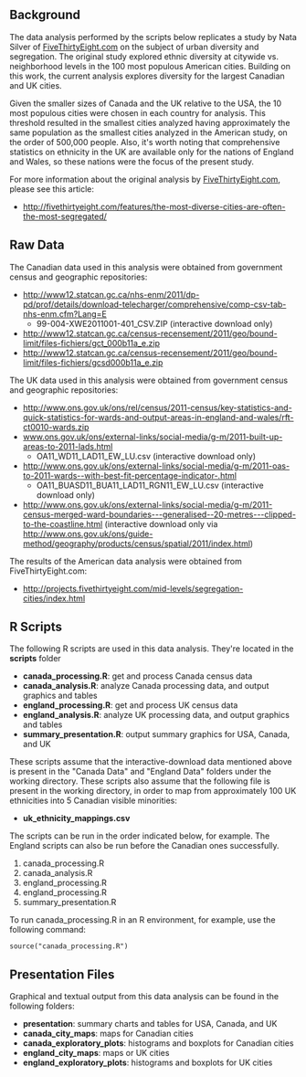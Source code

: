 ## Background
The data analysis performed by the scripts below replicates a study by Nata Silver of [FiveThirtyEight.com](http://fivethirtyeight.com) on the subject of urban diversity and segregation. The original study explored ethnic diversity at citywide vs. neighborhood levels in the 100 most populous American cities. Building on this work, the current analysis explores diversity for the largest Canadian and UK cities. 

Given the smaller sizes of Canada and the UK relative to the USA, the 10 most populous cities were chosen in each country for analysis. This threshold resulted in the smallest cities analyzed having approximately the same population as the smallest cities analyzed in the American study, on the order of 500,000 people. Also, it's worth noting that comprehensive statistics on ethnicity in the UK are available only for the nations of England and Wales, so these nations were the focus of the present study.

For more information about the original analysis by [FiveThirtyEight.com](http://fivethirtyeight.com), please see this article:
* http://fivethirtyeight.com/features/the-most-diverse-cities-are-often-the-most-segregated/

## Raw Data

The Canadian data used in this analysis were obtained from government census and geographic repositories:

* http://www12.statcan.gc.ca/nhs-enm/2011/dp-pd/prof/details/download-telecharger/comprehensive/comp-csv-tab-nhs-enm.cfm?Lang=E
  * 99-004-XWE2011001-401_CSV.ZIP (interactive download only)
* http://www12.statcan.gc.ca/census-recensement/2011/geo/bound-limit/files-fichiers/gct_000b11a_e.zip
* http://www12.statcan.gc.ca/census-recensement/2011/geo/bound-limit/files-fichiers/gcsd000b11a_e.zip

The UK data used in this analysis were obtained from government census and geographic repositories:

* http://www.ons.gov.uk/ons/rel/census/2011-census/key-statistics-and-quick-statistics-for-wards-and-output-areas-in-england-and-wales/rft-ct0010-wards.zip
* www.ons.gov.uk/ons/external-links/social-media/g-m/2011-built-up-areas-to-2011-lads.html
  * OA11_WD11_LAD11_EW_LU.csv (interactive download only)
* http://www.ons.gov.uk/ons/external-links/social-media/g-m/2011-oas-to-2011-wards--with-best-fit-percentage-indicator-.html
  * OA11_BUASD11_BUA11_LAD11_RGN11_EW_LU.csv (interactive download only)
* http://www.ons.gov.uk/ons/external-links/social-media/g-m/2011-census-merged-ward-boundaries---generalised--20-metres---clipped-to-the-coastline.html (interactive download only via http://www.ons.gov.uk/ons/guide-method/geography/products/census/spatial/2011/index.html)

The results of the American data analysis were obtained from FiveThirtyEight.com:

* http://projects.fivethirtyeight.com/mid-levels/segregation-cities/index.html

## R Scripts

The following R scripts are used in this data analysis. They're located in the **scripts** folder

* **canada_processing.R**:  get and process Canada census data
* **canada_analysis.R**:  analyze Canada processing data, and output graphics and tables
* **england_processing.R**:  get and process UK census data
* **england_analysis.R**:  analyze UK processing data, and output graphics and tables
* **summary_presentation.R**:  output summary graphics for USA, Canada, and UK

These scripts assume that the interactive-download data mentioned above is present in the "Canada Data" and "England Data" folders under the working directory. These scripts also assume that the following file is present in the working directory, in order to map from approximately 100 UK ethnicities into 5 Canadian visible minorities:

* **uk_ethnicity_mappings.csv**

The scripts can be run in the order indicated below, for example. The England scripts can also be run before the Canadian ones successfully.

1. canada_processing.R
2. canada_analysis.R
3. england_processing.R
4. england_processing.R
5. summary_presentation.R

To run canada_processing.R in an R environment, for example, use the following command:

```
source("canada_processing.R")
```

## Presentation Files
Graphical and textual output from this data analysis can be found in the following folders:

* **presentation**: summary charts and tables for USA, Canada, and UK
* **canada_city_maps**: maps for Canadian cities
* **canada_exploratory_plots**: histograms and boxplots for Canadian cities
* **england_city_maps**: maps or UK cities
* **england_exploratory_plots**: histograms and boxplots for UK cities


